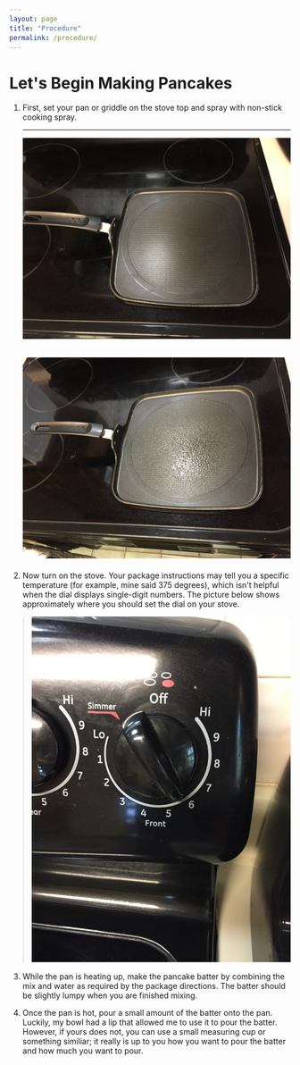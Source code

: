 ```yaml
---
layout: page
title: "Procedure"
permalink: /procedure/
---
```


# Let's Begin Making Pancakes

1. First, set your pan or griddle on the stove top and spray with non-stick cooking spray.

   ---
   ![Griddle](images/griddle.jpg?raw=true)

   ![Sprayed](images/sprayed.jpg?raw=true)
   ---

2. Now turn on the stove. Your package instructions may tell you a specific temperature (for example, mine said 375 degrees), which isn't helpful when the dial displays single-digit numbers. The picture below shows approximately where you should set the dial on your stove. 

> ![Temp](images/temp.jpg?raw=true)

3. While the pan is heating up, make the pancake batter by combining the mix and water as required by the package directions. The batter should be slightly lumpy when you are finished mixing.

4. Once the pan is hot, pour a small amount of the batter onto the pan. Luckily, my bowl had a lip that allowed me to use it to pour the batter. However, if yours does not, you can use a small measuring cup or something similiar; it really is up to you how you want to pour the batter and how much you want to pour.

